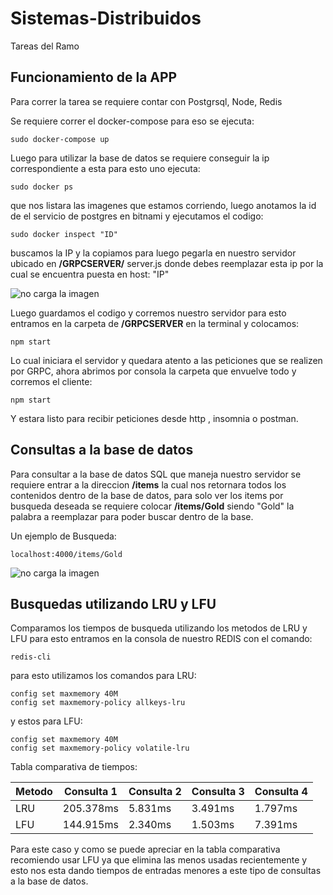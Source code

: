 # Sistemas-Distribuidos
Tareas del Ramo


## Funcionamiento de la APP
Para correr la tarea se requiere contar con Postgrsql, Node, Redis

Se requiere correr el docker-compose para eso se ejecuta:

`sudo docker-compose up`

Luego para utilizar la base de datos se requiere conseguir la ip correspondiente a esta para esto uno ejecuta:

`sudo docker ps`

que nos listara las imagenes que estamos corriendo, luego anotamos la id de el servicio de postgres en bitnami y ejecutamos el codigo:

`sudo docker inspect "ID"`

buscamos la IP y la copiamos para luego pegarla en nuestro servidor ubicado en **/GRPCSERVER/** server.js donde debes reemplazar esta ip por la cual se encuentra puesta en host: "IP"

![no carga la imagen](https://cdn.discordapp.com/attachments/878099236334485504/971260279985954826/ip.png)

Luego guardamos el codigo y corremos nuestro servidor para esto entramos en la carpeta de **/GRPCSERVER** en la terminal y colocamos:

`npm start`

Lo cual iniciara el servidor y quedara atento a las peticiones que se realizen por GRPC, ahora abrimos por consola la carpeta que envuelve todo y corremos el cliente:

`npm start`

Y estara listo para recibir peticiones desde http , insomnia o postman.

## Consultas a la base de datos

Para consultar a la base de datos SQL que maneja nuestro servidor se requiere entrar a la direccion **/items** la cual nos retornara todos los contenidos dentro de la base de datos, para solo ver los items por busqueda deseada se requiere colocar **/items/Gold** siendo "Gold" la palabra a reemplazar para poder buscar dentro de la base. 

Un ejemplo de Busqueda:

`localhost:4000/items/Gold`

![no carga la imagen](https://cdn.discordapp.com/attachments/878099236334485504/971261244910743582/gold.png)

## Busquedas utilizando LRU y LFU

Comparamos los tiempos de busqueda utilizando los metodos de LRU y LFU para esto entramos en la consola de nuestro REDIS con el comando:

`redis-cli`

para esto utilizamos los comandos para LRU:

```
config set maxmemory 40M
config set maxmemory-policy allkeys-lru
```

y estos para LFU:

```
config set maxmemory 40M
config set maxmemory-policy volatile-lru
```
Tabla comparativa de tiempos:

|Metodo| Consulta 1| Consulta 2|Consulta 3| Consulta 4|
| -----| ----- | ---- | ----- | ---- |
| LRU| 205.378ms | 5.831ms | 3.491ms | 1.797ms |
| LFU| 144.915ms | 2.340ms | 1.503ms | 7.391ms |

Para este caso y como se puede apreciar en la tabla comparativa recomiendo usar LFU ya que elimina las menos usadas recientemente y esto nos esta dando tiempos de entradas menores a este tipo de consultas a la base de datos.
